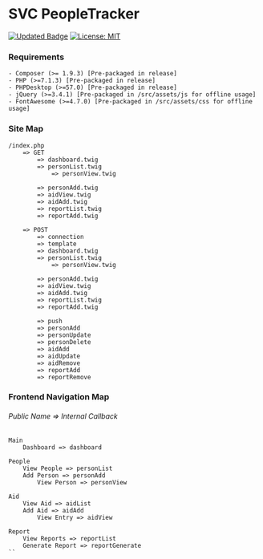 # SVC PeopleTracker

[![Updated Badge](https://img.shields.io/github/last-commit/kaminskia1/SVC-People-Tracker)](https://github.com/kaminskia1/archer/)
[![License: MIT](https://img.shields.io/badge/License-MIT-yellow.svg)](https://opensource.org/licenses/MIT)

### Requirements
	- Composer (>= 1.9.3) [Pre-packaged in release]
	- PHP (>=7.1.3) [Pre-packaged in release]
	- PHPDesktop (>=57.0) [Pre-packaged in release]
	- jQuery (>=3.4.1) [Pre-packaged in /src/assets/js for offline usage]
	- FontAwesome (>=4.7.0) [Pre-packaged in /src/assets/css for offline usage]
	
### Site Map
```
/index.php
    => GET
        => dashboard.twig
        => personList.twig
    	    => personView.twig

        => personAdd.twig
        => aidView.twig
        => aidAdd.twig
        => reportList.twig
        => reportAdd.twig

    => POST
        => connection
        => template
	    => dashboard.twig
	    => personList.twig
	        => personView.twig

	    => personAdd.twig
	    => aidView.twig
	    => aidAdd.twig
	    => reportList.twig
	    => reportAdd.twig

        => push
	    => personAdd
	    => personUpdate
	    => personDelete
	    => aidAdd
	    => aidUpdate
	    => aidRemove
	    => reportAdd
	    => reportRemove
```




### Frontend Navigation Map
###### Public Name => Internal Callback
```
Main
	Dashboard => dashboard

People
	View People => personList
	Add Person => personAdd
		View Person => personView

Aid
	View Aid => aidList
	Add Aid => aidAdd
		View Entry => aidView

Report
	View Reports => reportList
	Generate Report => reportGenerate
``
